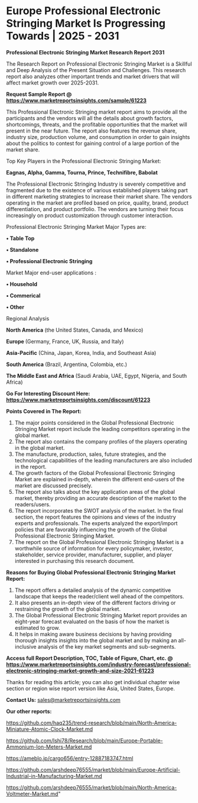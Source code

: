 # Europe Professional Electronic Stringing Market Is Progressing Towards | 2025 - 2031

<strong>Professional Electronic Stringing Market Research Report 2031</strong>

The Research Report on Professional Electronic Stringing Market is a Skillful and Deep Analysis of the Present Situation and Challenges. This research report also analyzes other important trends and market drivers that will affect market growth over 2025-2031.

<strong>Request Sample Report @ <a href=https://www.marketreportsinsights.com/sample/61223>https://www.marketreportsinsights.com/sample/61223</a></strong>

This Professional Electronic Stringing market report aims to provide all the participants and the vendors will all the details about growth factors, shortcomings, threats, and the profitable opportunities that the market will present in the near future. The report also features the revenue share, industry size, production volume, and consumption in order to gain insights about the politics to contest for gaining control of a large portion of the market share.

Top Key Players in the Professional Electronic Stringing Market:

<strong>Eagnas, Alpha, Gamma, Tourna, Prince, Technifibre, Babolat</strong>

The Professional Electronic Stringing Industry is severely competitive and fragmented due to the existence of various established players taking part in different marketing strategies to increase their market share. The vendors operating in the market are profiled based on price, quality, brand, product differentiation, and product portfolio. The vendors are turning their focus increasingly on product customization through customer interaction.

Professional Electronic Stringing Market Major Types are:

<strong>• Table Top

• Standalone

• Professional Electronic Stringing</strong>

Market Major end-user applications :

<strong>• Household

• Commerical

• Other</strong>

Regional Analysis

</u><strong><b>North America</b></strong> (the United States, Canada, and Mexico)

<strong><b>Europe </b></strong>(Germany, France, UK, Russia, and Italy)

<strong><b>Asia-Pacific</b></strong> (China, Japan, Korea, India, and Southeast Asia)

<strong><b>South America</b></strong> (Brazil, Argentina, Colombia, etc.)

<strong><b>The Middle East and Africa</b></strong> (Saudi Arabia, UAE, Egypt, Nigeria, and South Africa)

<strong>Go For Interesting Discount Here: <a href=https://www.marketreportsinsights.com/discount/61223>https://www.marketreportsinsights.com/discount/61223</a></strong>

<strong>Points Covered in The Report:</strong>
<ol>
  <li>The major points considered in the Global Professional Electronic Stringing Market report include the leading competitors operating in the global market.</li>
  <li>The report also contains the company profiles of the players operating in the global market.</li>
  <li>The manufacture, production, sales, future strategies, and the technological capabilities of the leading manufacturers are also included in the report.</li>
  <li>The growth factors of the Global Professional Electronic Stringing Market are explained in-depth, wherein the different end-users of the market are discussed precisely.</li>
  <li>The report also talks about the key application areas of the global market, thereby providing an accurate description of the market to the readers/users.</li>
  <li>The report incorporates the SWOT analysis of the market. In the final section, the report features the opinions and views of the industry experts and professionals. The experts analyzed the export/import policies that are favorably influencing the growth of the Global Professional Electronic Stringing Market.</li>
  <li>The report on the Global Professional Electronic Stringing Market is a worthwhile source of information for every policymaker, investor, stakeholder, service provider, manufacturer, supplier, and player interested in purchasing this research document.</li>
</ol>
<strong>Reasons for Buying Global Professional Electronic Stringing Market Report:</strong>

<ol>
  <li>The report offers a detailed analysis of the dynamic competitive landscape that keeps the reader/client well ahead of the competitors.</li>
  <li>It also presents an in-depth view of the different factors driving or restraining the growth of the global market.</li>
  <li>The Global Professional Electronic Stringing Market report provides an eight-year forecast evaluated on the basis of how the market is estimated to grow.</li>
  <li>It helps in making aware business decisions by having providing thorough insights insights into the global market and by making an all-inclusive analysis of the key market segments and sub-segments.</li>
</ol>
<strong>Access full Report Description, TOC, Table of Figure, Chart, etc. @ <a href=https://www.marketreportsinsights.com/industry-forecast/professional-electronic-stringing-market-growth-and-size-2021-61223>https://www.marketreportsinsights.com/industry-forecast/professional-electronic-stringing-market-growth-and-size-2021-61223</a></strong>


Thanks for reading this article; you can also get individual chapter wise section or region wise report version like Asia, United States, Europe.

<strong>Contact Us:</strong>
sales@marketreportsinsights.com

<strong>Our other reports:</strong>

<a href=https://github.com/haq235/trend-research/blob/main/North-America-Miniature-Atomic-Clock-Market.md>https://github.com/haq235/trend-research/blob/main/North-America-Miniature-Atomic-Clock-Market.md</a>

<a href=https://github.com/Ishi78/Research/blob/main/Europe-Portable-Ammonium-Ion-Meters-Market.md>https://github.com/Ishi78/Research/blob/main/Europe-Portable-Ammonium-Ion-Meters-Market.md</a>

<a href=https://ameblo.jp/cargo656/entry-12887183747.html>https://ameblo.jp/cargo656/entry-12887183747.html</a>

<a href=https://github.com/arshdeep76555/market/blob/main/Europe-Artificial-Industrial-in-Manufacturing-Market.md>https://github.com/arshdeep76555/market/blob/main/Europe-Artificial-Industrial-in-Manufacturing-Market.md</a>

<a href=https://github.com/arshdeep76555/market/blob/main/North-America-Voltmeter-Market.md>https://github.com/arshdeep76555/market/blob/main/North-America-Voltmeter-Market.md</a>"
